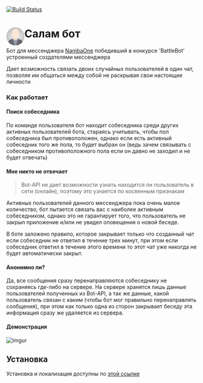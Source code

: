 [![Build Status](https://travis-ci.org/erjanmx/salam-bot.svg?branch=master)](https://travis-ci.org/erjanmx/salam-bot)

 # Салам бот <img src="salam_bot.png" align="left" height="48" width="48" >



Бот для мессенджера [NambaOne](https://namba1.co/) победивший в конкурсе 'BattleBot' устроенный создателями мессенджера

Дает возможность связать двоих случайных пользователей в один чат, позволяя им общаться между собой не раскрывая свои настоящие личности

### Как работает

#### Поиск собеседника 

По команде пользователя бот находит собеседника среди других активных пользователей бота, стараясь учитывать, чтобы пол собеседника был противоположен, однако если есть активный собеседник того же пола, то будет выбран он (ведь зачем связывать с собеседником противоположного пола если он давно не заходил и не будет отвечать)

#### Мне никто не отвечает

> Bot-API не дает возможности узнать находится ли пользователь в сети (онлайн), поэтому это узнается по косвенным признакам

Активных пользователей данного мессенджера пока очень малое количество, бот пытается связать вас с наиболее активным собеседником, однако это не гарантирует того, что пользователь не закрыл приложение и/или не увидел оповещения о новой беседе.

В боте заложено правило, которое закрывает только что созданный чат если собеседник не ответил в течение трех минут, при этом если собеседник ответил в течение этого времени то этот чат уже никогда не будет автоматически закрыт.

#### Анонимно ли?

Да, все сообщения сразу перенаправляются собеседнику не сохраняясь где-либо на сервере. На сервере хранятся лишь данные пользователей полученных из Bot-API, а так же данные, какой пользователь связан с каким (чтобы бот мог правильно перенаправлять сообщения), при этом как только одна из сторон закрывает беседу эта информация сразу же удаляется из сервера.


#### Демонстрация
![Imgur](http://i.imgur.com/rNPY46j.gif)


## Установка

Установка и локализация доступны по [этой ссылке](https://github.com/erjanmx/salam-bot/blob/master/INSTALL.md)


